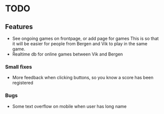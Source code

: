 # TODO

## Features
- See ongoing games on frontpage, or add page for games
    This is so that it will be easier for people from Bergen and Vik to play in the same game.
- Realtime db for online games between Vik and Bergen

### Small fixes
- More feedback when clicking buttons, so you know a score has been registered

### Bugs
- Some text overflow on mobile when user has long name